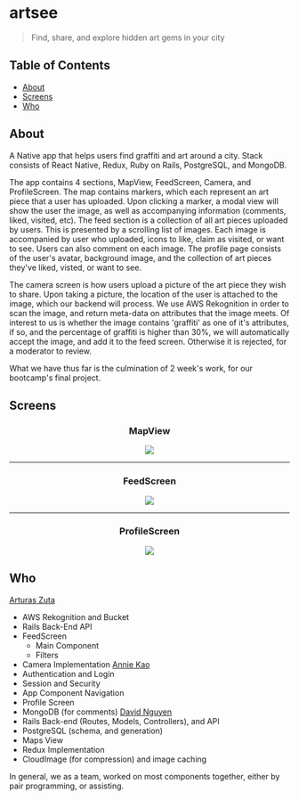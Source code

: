 # artsee
> Find, share, and explore hidden art gems in your city

## Table of Contents

- [About](#about)
- [Screens](#screens)
- [Who](#who)

## About
A Native app that helps users find graffiti and art around a city. Stack consists of React Native, Redux, Ruby on Rails, PostgreSQL, and MongoDB. 

The app contains 4 sections, MapView, FeedScreen, Camera, and ProfileScreen. The map contains markers, which each represent an art piece that a user has uploaded. Upon clicking a marker, a modal view will show the user the image, as well as accompanying information (comments, liked, visited, etc). The feed section is a collection of all art pieces uploaded by users. This is presented by a scrolling list of images. Each image is accompanied by user who uploaded, icons to like, claim as visited, or want to see. Users can also comment on each image. The profile page consists of the user's avatar, background image, and the collection of art pieces they've liked, visted, or want to see. 

The camera screen is how users upload a picture of the art piece they wish to share. Upon taking a picture, the location of the user is attached to the image, which our backend will process. We use AWS Rekognition in order to scan the image, and return meta-data on attributes that the image meets. Of interest to us is whether the image contains 'graffiti' as one of it's attributes, if so, and the percentage of graffiti is higher than 30%, we will automatically accept the image, and add it to the feed screen. Otherwise it is rejected, for a moderator to review. 

What we have thus far is the culmination of 2 week's work, for our bootcamp's final project.


## Screens
<h3 align="center">MapView</h3>
<div align="center">
  <img src="./assets/readme_assets/map.gif" />
</div>
<hr>

<h3 align="center">FeedScreen</h3>
<div align="center">
  <img src="./assets/readme_assets/feed.gif" />
</div>
<hr>

<h3 align="center">ProfileScreen</h3>
<div align="center">
  <img src="./assets/readme_assets/profile.gif" />
</div>

## Who

[Arturas Zuta](https://github.com/arturaszuta)
- AWS Rekognition and Bucket
- Rails Back-End API
- FeedScreen
  - Main Component
  - Filters
- Camera Implementation
[Annie Kao](https://github.com/anniekao)
- Authentication and Login
- Session and Security
- App Component Navigation
- Profile Screen
- MongoDB (for comments)
[David Nguyen](https://github.com/ahrke)
- Rails Back-end (Routes, Models, Controllers), and API
- PostgreSQL (schema, and generation)
- Maps View
- Redux Implementation
- CloudImage (for compression) and image caching

In general, we as a team, worked on most components together, either by pair programming, or assisting. 